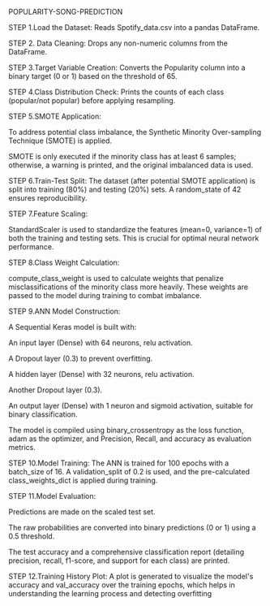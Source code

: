 POPULARITY-SONG-PREDICTION

STEP 1.Load the Dataset: Reads Spotify_data.csv into a pandas DataFrame.

STEP 2. Data Cleaning: Drops any non-numeric columns from the DataFrame.

STEP 3.Target Variable Creation: Converts the Popularity column into a binary target (0 or 1) based on the threshold of 65.

STEP 4.Class Distribution Check: Prints the counts of each class (popular/not popular) before applying resampling.

STEP 5.SMOTE Application:

To address potential class imbalance, the Synthetic Minority Over-sampling Technique (SMOTE) is applied.

SMOTE is only executed if the minority class has at least 6 samples; otherwise, a warning is printed, and the original imbalanced data is used.

STEP 6.Train-Test Split: The dataset (after potential SMOTE application) is split into training (80%) and testing (20%) sets. A random_state of 42 ensures reproducibility.

STEP 7.Feature Scaling:

StandardScaler is used to standardize the features (mean=0, variance=1) of both the training and testing sets. This is crucial for optimal neural network performance.

STEP 8.Class Weight Calculation:

compute_class_weight is used to calculate weights that penalize misclassifications of the minority class more heavily. These weights are passed to the model during training to combat imbalance.

STEP 9.ANN Model Construction:

A Sequential Keras model is built with:

An input layer (Dense) with 64 neurons, relu activation.

A Dropout layer (0.3) to prevent overfitting.

A hidden layer (Dense) with 32 neurons, relu activation.

Another Dropout layer (0.3).

An output layer (Dense) with 1 neuron and sigmoid activation, suitable for binary classification.

The model is compiled using binary_crossentropy as the loss function, adam as the optimizer, and Precision, Recall, and accuracy as evaluation metrics.

STEP 10.Model Training: The ANN is trained for 100 epochs with a batch_size of 16. A validation_split of 0.2 is used, and the pre-calculated class_weights_dict is applied during training.

STEP 11.Model Evaluation:

Predictions are made on the scaled test set.

The raw probabilities are converted into binary predictions (0 or 1) using a 0.5 threshold.

The test accuracy and a comprehensive classification report (detailing precision, recall, f1-score, and support for each class) are printed.

STEP 12.Training History Plot: A plot is generated to visualize the model's accuracy and val_accuracy over the training epochs, which helps in understanding the learning process and detecting overfitting

